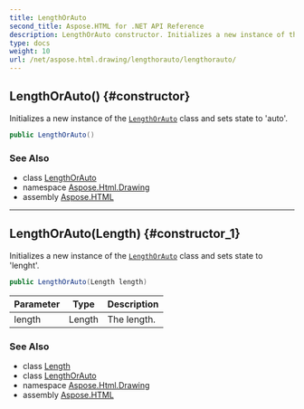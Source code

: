 ```yaml
---
title: LengthOrAuto
second_title: Aspose.HTML for .NET API Reference
description: LengthOrAuto constructor. Initializes a new instance of the LengthOrAuto class and sets state to auto
type: docs
weight: 10
url: /net/aspose.html.drawing/lengthorauto/lengthorauto/
---
```

## LengthOrAuto() {#constructor}

Initializes a new instance of the [`LengthOrAuto`](../) class and sets state to 'auto'.

```csharp
public LengthOrAuto()
```

### See Also

* class [LengthOrAuto](../)
* namespace [Aspose.Html.Drawing](../../lengthorauto/)
* assembly [Aspose.HTML](../../../)

---

## LengthOrAuto(Length) {#constructor_1}

Initializes a new instance of the [`LengthOrAuto`](../) class and sets state to 'lenght'.

```csharp
public LengthOrAuto(Length length)
```

| Parameter | Type | Description |
| --- | --- | --- |
| length | Length | The length. |

### See Also

* class [Length](../../length/)
* class [LengthOrAuto](../)
* namespace [Aspose.Html.Drawing](../../lengthorauto/)
* assembly [Aspose.HTML](../../../)
